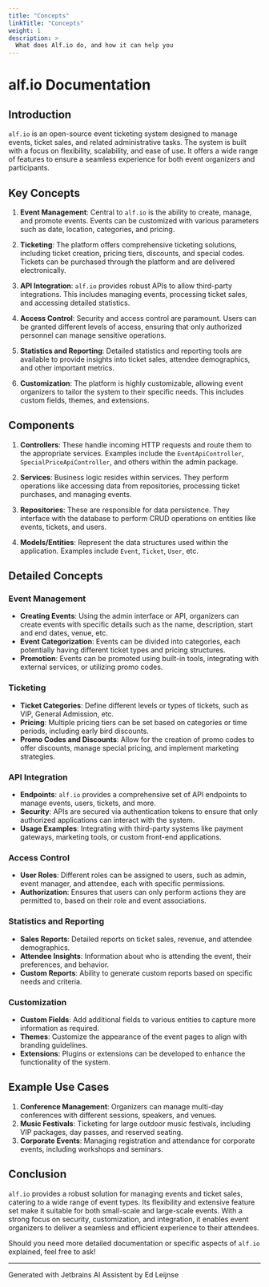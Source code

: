 ```yaml
---
title: "Concepts"
linkTitle: "Concepts"
weight: 1
description: >
  What does Alf.io do, and how it can help you 
---
```

# alf.io Documentation

## Introduction

`alf.io` is an open-source event ticketing system designed to manage events, ticket sales, and related administrative tasks. The system is built with a focus on flexibility, scalability, and ease of use. It offers a wide range of features to ensure a seamless experience for both event organizers and participants.

## Key Concepts

1. **Event Management**: Central to `alf.io` is the ability to create, manage, and promote events. Events can be customized with various parameters such as date, location, categories, and pricing.

2. **Ticketing**: The platform offers comprehensive ticketing solutions, including ticket creation, pricing tiers, discounts, and special codes. Tickets can be purchased through the platform and are delivered electronically.

3. **API Integration**: `alf.io` provides robust APIs to allow third-party integrations. This includes managing events, processing ticket sales, and accessing detailed statistics.

4. **Access Control**: Security and access control are paramount. Users can be granted different levels of access, ensuring that only authorized personnel can manage sensitive operations.

5. **Statistics and Reporting**: Detailed statistics and reporting tools are available to provide insights into ticket sales, attendee demographics, and other important metrics.

6. **Customization**: The platform is highly customizable, allowing event organizers to tailor the system to their specific needs. This includes custom fields, themes, and extensions.

## Components

1. **Controllers**: These handle incoming HTTP requests and route them to the appropriate services. Examples include the `EventApiController`, `SpecialPriceApiController`, and others within the admin package.

2. **Services**: Business logic resides within services. They perform operations like accessing data from repositories, processing ticket purchases, and managing events.

3. **Repositories**: These are responsible for data persistence. They interface with the database to perform CRUD operations on entities like events, tickets, and users.

4. **Models/Entities**: Represent the data structures used within the application. Examples include `Event`, `Ticket`, `User`, etc.

## Detailed Concepts

### Event Management

- **Creating Events**: Using the admin interface or API, organizers can create events with specific details such as the name, description, start and end dates, venue, etc.
- **Event Categorization**: Events can be divided into categories, each potentially having different ticket types and pricing structures.
- **Promotion**: Events can be promoted using built-in tools, integrating with external services, or utilizing promo codes.

### Ticketing

- **Ticket Categories**: Define different levels or types of tickets, such as VIP, General Admission, etc.
- **Pricing**: Multiple pricing tiers can be set based on categories or time periods, including early bird discounts.
- **Promo Codes and Discounts**: Allow for the creation of promo codes to offer discounts, manage special pricing, and implement marketing strategies.

### API Integration

- **Endpoints**: `alf.io` provides a comprehensive set of API endpoints to manage events, users, tickets, and more.
- **Security**: APIs are secured via authentication tokens to ensure that only authorized applications can interact with the system.
- **Usage Examples**: Integrating with third-party systems like payment gateways, marketing tools, or custom front-end applications.

### Access Control

- **User Roles**: Different roles can be assigned to users, such as admin, event manager, and attendee, each with specific permissions.
- **Authorization**: Ensures that users can only perform actions they are permitted to, based on their role and event associations.

### Statistics and Reporting

- **Sales Reports**: Detailed reports on ticket sales, revenue, and attendee demographics.
- **Attendee Insights**: Information about who is attending the event, their preferences, and behavior.
- **Custom Reports**: Ability to generate custom reports based on specific needs and criteria.

### Customization

- **Custom Fields**: Add additional fields to various entities to capture more information as required.
- **Themes**: Customize the appearance of the event pages to align with branding guidelines.
- **Extensions**: Plugins or extensions can be developed to enhance the functionality of the system.

## Example Use Cases

1. **Conference Management**: Organizers can manage multi-day conferences with different sessions, speakers, and venues.
2. **Music Festivals**: Ticketing for large outdoor music festivals, including VIP packages, day passes, and reserved seating.
3. **Corporate Events**: Managing registration and attendance for corporate events, including workshops and seminars.

## Conclusion

`alf.io` provides a robust solution for managing events and ticket sales, catering to a wide range of event types. Its flexibility and extensive feature set make it suitable for both small-scale and large-scale events. With a strong focus on security, customization, and integration, it enables event organizers to deliver a seamless and efficient experience to their attendees.

Should you need more detailed documentation or specific aspects of `alf.io` explained, feel free to ask!


---
Generated with Jetbrains AI Assistent by Ed Leijnse